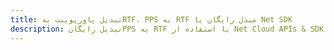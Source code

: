 ---title: تبدیل پاورپوینت بهRTF، PPS به RTF مبدل رایگان یا Net SDKdescription: تبدیل رایگانPPS به RTF با استفاده از Net Cloud APIs & SDK. همچنین اسناد Microsoft PowerPoint را در Cloud ایجاد، ویرایش و رندر کنید.---